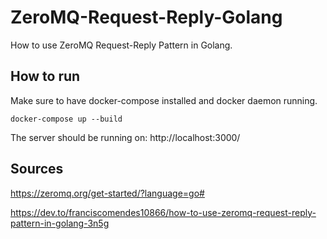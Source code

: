 # ZeroMQ-Request-Reply-Golang
How to use ZeroMQ Request-Reply Pattern in Golang.

## How to run

Make sure to have docker-compose installed and docker daemon running.

```
docker-compose up --build
```

The server should be running on: http://localhost:3000/

## Sources

https://zeromq.org/get-started/?language=go#

https://dev.to/franciscomendes10866/how-to-use-zeromq-request-reply-pattern-in-golang-3n5g

